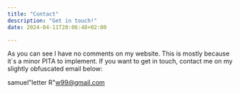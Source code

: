 ```yaml
---
title: "Contact"
description: "Get in touch!"
date: 2024-04-11T20:06:48+02:00

---
```


As you can see I have no comments on my website. This is mostly because it´s a minor PITA to implement.
If you want to get in touch, contact me on my slightly obfuscated email below:

samuel"letter R"w99@gmail.com
